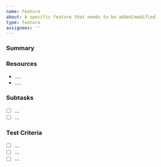 ```yaml
---
name: Feature
about: A specific feature that needs to be added/modified
type: feature
assignees: ''
---
```


### Summary
<!-- A *very brief* description of what the player will be able to do once this is complete. -->

### Resources
<!-- *Add links to related issues, PRs, feature documentation, etc.* -->
- ....
- ....

### Subtasks
<!-- *Known subtasks (that are significant enough to be worth noting up front, but not big enough to be their own issue* -->
* [ ] ...
* [ ] ...

### Test Criteria
<!-- *Specific tests to run (beyond any in the general project doc)* -->
* [ ] ...
* [ ] ...
* [ ] ...
